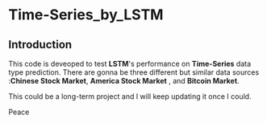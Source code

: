 # Time-Series_by_LSTM
## Introduction
This code is deveoped to test **LSTM**'s performance on **Time-Series** data type prediction. There are gonna be three different but similar data sources :**Chinese Stock Market**, **America Stock Market** , and **Bitcoin Market**.

This could be a long-term project and I will keep updating it once I could.

Peace

